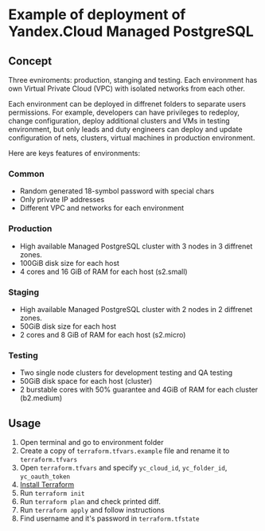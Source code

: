 # Example of deployment of Yandex.Cloud Managed PostgreSQL 

## Concept

Three evniroments: production, stanging and testing. Each environment has own
Virtual Private Cloud (VPC) with isolated networks from each other.

Each environment can be deployed in diffrenet folders to separate users permissions.
For example, developers can have privileges to redeploy, change configuration,
deploy additional clusters and VMs in testing environment, but only leads and 
duty engineers can deploy and update configuration of nets, clusters, virtual
machines in production environment.


Here are keys features of environments:

### Common

* Random generated 18-symbol password with special chars
* Only private IP addresses
* Different VPC and networks for each environment

### Production

* High available Managed PostgreSQL cluster with 3 nodes in 3 diffrenet zones.
* 100GiB disk size for each host
* 4 cores and 16 GiB of RAM for each host (s2.small)

### Staging

* High available Managed PostgreSQL cluster with 2 nodes in 2 diffrenet zones.
* 50GiB disk size for each host
* 2 cores and 8 GiB of RAM for each host (s2.micro)

### Testing

* Two single node clusters for development testing and QA testing
* 50GiB disk space for each host (cluster)
* 2 burstable cores with 50% guarantee and 4GiB of RAM for each cluster (b2.medium)

## Usage

1. Open terminal and go to environment folder 
1. Create a copy of `terraform.tfvars.example` file and rename it to `terraform.tfvars`
1. Open `terraform.tfvars` and specify `yc_cloud_id`, `yc_folder_id`, `yc_oauth_token`
1. [Install Terraform](https://www.terraform.io/intro/getting-started/install.html)
1. Run `terraform init`
1. Run `terraform plan` and check printed diff.
1. Run `terraform apply` and follow instructions
1. Find username and it's password in `terraform.tfstate`
